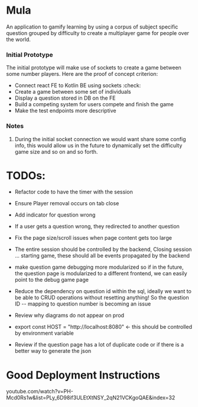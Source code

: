 # Mula

An application to gamify learning by using a corpus of subject specific question 
grouped by difficulty to create a multiplayer game for people over the world.


### Initial Prototype

The initial prototype will make use of sockets to create a game between some number
players. Here are the proof of concept criterion:

- Connect react FE to Kotlin BE using sockets :check:
- Create a game between some set of individuals
- Display a question stored in DB on the FE
- Build a competing system for users compete and finish the game
- Make the test endpoints more descriptive

### Notes

1. During the initial socket connection we would want share some config info, 
this would allow us in the future to dynamically set the difficulty game size
and so on and so forth.




# TODOs:
- Refactor code to have the timer with the session
- Ensure Player removal occurs on tab close
- Add indicator for question wrong
- If a user gets a question wrong, they redirected to another question 
- Fix the page size/scroll issues when page content gets too large

- The entire session should be controlled by the backend, 
  Closing session ... starting game, these should all be events
  propagated by the backend

- make question game debugging more modularized so if in the future,
 the question page is modularized to a different frontend, we can easily
 point to the debug game page

- Reduce the dependency on question id within the sql, ideally we want to be able
 to CRUD operations without resetting anything! So the question ID -- mapping to 
 question number is becoming an issue

- Review why diagrams do not appear on prod

- export const HOST = "http://localhost:8080" <- this should be controlled by environment variable
- Review if the question page has a lot of duplicate code or if there is a better way 
to generate the json


# Good Deployment Instructions
youtube.com/watch?v=PH-Mcd0Rs1w&list=PLy_6D98if3ULEtXtNSY_2qN21VCKgoQAE&index=32

